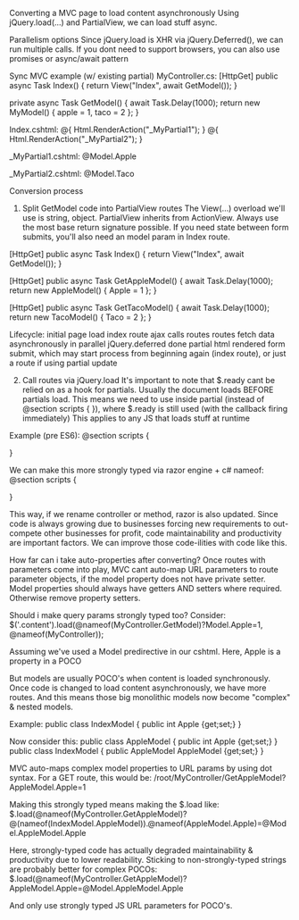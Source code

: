 Converting a MVC page to load content asynchronously
Using jQuery.load(...) and PartialView, we can load stuff async.

Parallelism options
Since jQuery.load is XHR via jQuery.Deferred(), we can run multiple calls.
If you dont need to support browsers, you can also use promises or async/await pattern

Sync MVC example (w/ existing partial)
MyController.cs:
[HttpGet]
public async Task<ActionView> Index() {
  return View("Index", await GetModel());
}

private async Task<MyModel> GetModel() {
  await Task.Delay(1000);
  return new MyModel() {
    apple = 1,
    taco = 2
  };
}

Index.cshtml:
@{ Html.RenderAction("_MyPartial1"); }
@{ Html.RenderAction("_MyPartial2"); }

_MyPartial1.cshtml:
@Model.Apple

_MyPartial2.cshtml:
@Model.Taco

Conversion process
1. Split GetModel code into PartialView routes
The View(...) overload we'll use is string, object.
PartialView inherits from ActionView. Always use the most base return signature possible.
If you need state between form submits, you'll also need an model param in Index route.

[HttpGet]
public async Task<ActionView> Index() {
  return View("Index", await GetModel());
}

[HttpGet]
public async Task<ActionResult> GetAppleModel() {
  await Task.Delay(1000);
  return new AppleModel() {
    Apple = 1
  };
}

[HttpGet]
public async Task<ActionResult> GetTacoModel() {
  await Task.Delay(1000);
  return new TacoModel() {
    Taco = 2
  };
}

Lifecycle:
initial page load
index route
ajax calls routes
routes fetch data asynchronously in parallel
jQuery.deferred done
partial html rendered
form submit, which may start process from beginning again (index route), or just a route if using partial update

2. Call routes via jQuery.load
It's important to note that $.ready cant be relied on as a hook for partials. Usually the document loads BEFORE partials load.
This means we need to use <script></script> inside partial (instead of @section scripts { }), where $.ready is still used (with the callback firing immediately)
This applies to any JS that loads stuff at runtime

Example (pre ES6):
@section scripts {
<script>
	$(document).ready(function() {
		$('.content-apple').load('GetAppleModel', 'MyController');
		$('.content-taco').load('GetTacoModel', 'MyController');
	});
</script>
}

We can make this more strongly typed via razor engine + c# nameof:
@section scripts {
<script>
	$(document).ready(function() {
		$('.content-apple').load(@nameof(MyController.GetAppleModel), @nameof(MyController));
		$('.content-taco').load(@nameof(MyController.GetTacoModel), @nameof(MyController));
	});
</script>
}

This way, if we rename controller or method, razor is also updated.
Since code is always growing due to businesses forcing new requirements to out-compete other businesses for profit, code maintainability and productivity are important factors. We can improve those code-ilities with code like this.

How far can i take auto-properties after converting?
Once routes with parameters come into play, MVC cant auto-map URL parameters to route parameter objects, if the model property does not have private setter.
Model properties should always have getters AND setters where required. Otherwise remove property setters.

Should i make query params strongly typed too?
Consider:
$('.content').load(@nameof(MyController.GetModel)?Model.Apple=1, @nameof(MyController));

Assuming we've used a Model predirective in our cshtml.
Here, Apple is a property in a POCO 

But models are usually POCO's when content is loaded synchronously.
Once code is changed to load content asynchronously, we have more routes.
And this means those big monolithic models now become "complex" & nested models.

Example:
public class IndexModel {
	public int Apple {get;set;}
}


Now consider this:
public class AppleModel {
	public int Apple {get;set;}
}
public class IndexModel {
	public AppleModel AppleModel {get;set;}
}

MVC auto-maps complex model properties to URL params by using dot syntax. For a GET route, this would be:
/root/MyController/GetAppleModel?AppleModel.Apple=1

Making this strongly typed means making the $.load like:
$.load(@nameof(MyController.GetAppleModel)?@(nameof(IndexModel.AppleModel)).@nameof(AppleModel.Apple)=@Model.AppleModel.Apple

Here, strongly-typed code has actually degraded maintainability & productivity due to lower readability.
Sticking to non-strongly-typed strings are probably better for complex POCOs:
$.load(@nameof(MyController.GetAppleModel)?AppleModel.Apple=@Model.AppleModel.Apple

And only use strongly typed JS URL parameters for POCO's.
